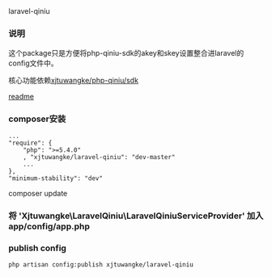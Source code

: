 ##

laravel-qiniu

### 说明

这个package只是方便将php-qiniu-sdk的akey和skey设置整合进laravel的config文件中。

核心功能依赖[xjtuwangke/php-qiniu/sdk](https://github.com/xjtuwangke/qiniu-php-sdk)

[readme](https://github.com/xjtuwangke/qiniu-php-sdk/blob/master/README.md)

### composer安装

```
...
"require": {
    "php": ">=5.4.0"
    , "xjtuwangke/laravel-qiniu": "dev-master"
    ...
},
"minimum-stability": "dev"
```

composer update

### 将 'Xjtuwangke\LaravelQiniu\LaravelQiniuServiceProvider' 加入 app/config/app.php


### publish config

```
php artisan config:publish xjtuwangke/laravel-qiniu
```

